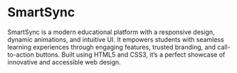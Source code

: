 # SmartSync
SmartSync is a modern educational platform with a responsive design, dynamic animations, and intuitive UI. It empowers students with seamless learning experiences through engaging features, trusted branding, and call-to-action buttons. Built using HTML5 and CSS3, it’s a perfect showcase of innovative and accessible web design.
